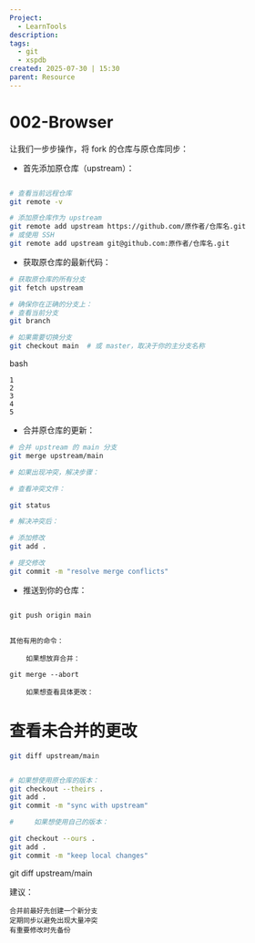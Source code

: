 ```yaml
---
Project:
  - LearnTools
description:
tags:
  - git
  - xspdb
created: 2025-07-30 | 15:30
parent: Resource
---
```

# 002-Browser
让我们一步步操作，将 fork 的仓库与原仓库同步：

- 首先添加原仓库（upstream）：
```bash

# 查看当前远程仓库
git remote -v

# 添加原仓库作为 upstream
git remote add upstream https://github.com/原作者/仓库名.git
# 或使用 SSH
git remote add upstream git@github.com:原作者/仓库名.git
```



- 获取原仓库的最新代码：
```bash
# 获取原仓库的所有分支
git fetch upstream

# 确保你在正确的分支上：
# 查看当前分支
git branch

# 如果需要切换分支
git checkout main  # 或 master，取决于你的主分支名称
```


bash

    1
    2
    3
    4
    5

- 合并原仓库的更新：
```bash
# 合并 upstream 的 main 分支
git merge upstream/main

# 如果出现冲突，解决步骤：

# 查看冲突文件：

git status

# 解决冲突后：

# 添加修改
git add .

# 提交修改
git commit -m "resolve merge conflicts"
```

- 推送到你的仓库：
```

git push origin main


其他有用的命令：

    如果想放弃合并：

git merge --abort

    如果想查看具体更改：

```

    
# 查看未合并的更改
```bash
git diff upstream/main


# 如果想使用原仓库的版本：
git checkout --theirs .
git add .
git commit -m "sync with upstream"

#     如果想使用自己的版本：

git checkout --ours .
git add .
git commit -m "keep local changes"

```

git diff upstream/main


建议：

    合并前最好先创建一个新分支
    定期同步以避免出现大量冲突
    有重要修改时先备份
